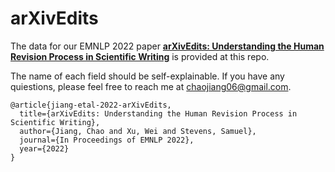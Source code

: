 # arXivEdits 

The data for our EMNLP 2022 paper [**arXivEdits: Understanding the Human Revision Process in Scientific Writing**](https://arxiv.org/abs/2210.15067) is provided at this repo. 

The name of each field should be self-explainable. If you have any quiestions, please feel free to reach me at <chaojiang06@gmail.com>.

```
@article{jiang-etal-2022-arXivEdits,
  title={arXivEdits: Understanding the Human Revision Process in Scientific Writing},
  author={Jiang, Chao and Xu, Wei and Stevens, Samuel},
  journal={In Proceedings of EMNLP 2022},
  year={2022}
}
```

